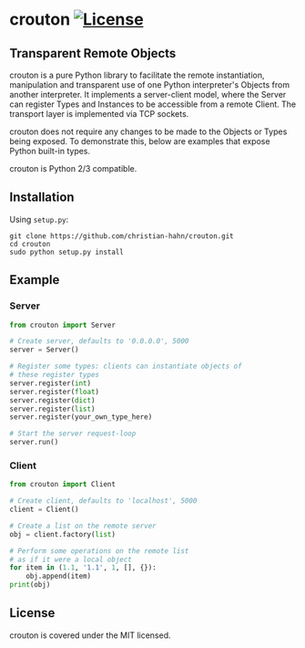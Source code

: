 # crouton [![License](https://img.shields.io/badge/license-MIT-blue.svg)](https://github.com/christian-hahn/crouton/blob/master/LICENSE)

## Transparent Remote Objects

crouton is a pure Python library to facilitate the remote instantiation, manipulation and transparent use of one Python interpreter's Objects from another interpreter.  It implements a server-client model, where the Server can register Types and Instances to be accessible from a remote Client. The transport layer is implemented via TCP sockets.

crouton does not require any changes to be made to the Objects or Types being exposed.  To demonstrate this, below are examples that expose Python built-in types.

crouton is Python 2/3 compatible.

## Installation

Using `setup.py`:
```text
git clone https://github.com/christian-hahn/crouton.git
cd crouton
sudo python setup.py install
```

## Example

### Server

```python
from crouton import Server

# Create server, defaults to '0.0.0.0', 5000
server = Server()

# Register some types: clients can instantiate objects of
# these register types
server.register(int)
server.register(float)
server.register(dict)
server.register(list)
server.register(your_own_type_here)

# Start the server request-loop
server.run()
```

### Client

```python
from crouton import Client

# Create client, defaults to 'localhost', 5000
client = Client()

# Create a list on the remote server
obj = client.factory(list)

# Perform some operations on the remote list
# as if it were a local object
for item in (1.1, '1.1', 1, [], {}):
    obj.append(item)
print(obj)
```

## License
crouton is covered under the MIT licensed.
